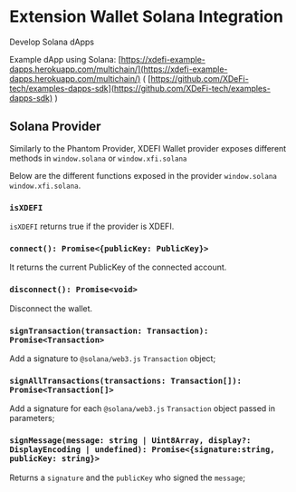 # Extension Wallet Solana Integration

Develop Solana dApps

Example dApp using Solana: [https://xdefi-example-dapps.herokuapp.com/multichain/](https://xdefi-example-dapps.herokuapp.com/multichain/) ( [https://github.com/XDeFi-tech/examples-dapps-sdk](https://github.com/XDeFi-tech/examples-dapps-sdk) )

## Solana Provider

Similarly to the Phantom Provider, XDEFI Wallet provider exposes different methods in `window.solana` or `window.xfi.solana`

Below are the different functions exposed in the provider `window.solana` `window.xfi.solana`.

### `isXDEFI`

`isXDEFI` returns true if the provider is XDEFI.

### `connect(): Promise<{publicKey: PublicKey}>`

It returns the current PublicKey of the connected account.

### `disconnect(): Promise<void>`

Disconnect the wallet.

### `signTransaction(transaction: Transaction): Promise<Transaction>`

Add a signature to `@solana/web3.js` `Transaction` object;

### `signAllTransactions(transactions: Transaction[]): Promise<Transaction[]>`

Add a signature for each `@solana/web3.js` `Transaction` object passed in parameters;

### `signMessage(message: string | Uint8Array, display?: DisplayEncoding | undefined): Promise<{signature:string, publicKey: string}>`

Returns a `signature` and the `publicKey` who signed the `message`;
